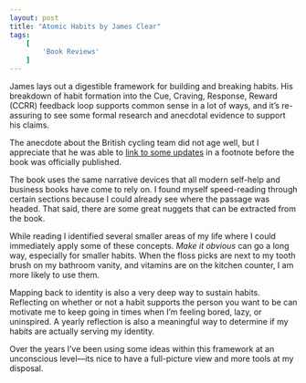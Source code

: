 ```yaml
---
layout: post
title: "Atomic Habits by James Clear"
tags:
    [
        'Book Reviews'
    ]
---
```


James lays out a digestible framework for building and breaking habits. His breakdown of habit formation into the Cue, Craving, Response, Reward (CCRR) feedback loop supports common sense in a lot of ways, and it’s re-assuring to see some formal research and anecdotal evidence to support his claims.

The anecdote about the British cycling team did not age well, but I appreciate that he was able to [link to some updates](https://jamesclear.com/atomic-habits/cycling) in a footnote before the book was officially published.

The book uses the same narrative devices that all modern self-help and business books have come to rely on. I found myself speed-reading through certain sections because I could already see where the passage was headed. That said, there are some great nuggets that can be extracted from the book.

While reading I identified several smaller areas of my life where I could immediately apply some of these concepts. _Make it obvious_ can go a long way, especially for smaller habits. When the floss picks are next to my tooth brush on my bathroom vanity, and vitamins are on the kitchen counter, I am more likely to use them.

Mapping back to identity is also a very deep way to sustain habits. Reflecting on whether or not a habit supports the person you want to be can motivate me to keep going in times when I’m feeling bored, lazy, or uninspired. A yearly reflection is also a meaningful way to determine if my habits are actually serving my identity.

Over the years I’ve been using some ideas within this framework at an unconscious level—its nice to have a full-picture view and more tools at my disposal.
